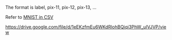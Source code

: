 The format is
    label, pix-11, pix-12, pix-13, ...

Refer to [MNIST in CSV](https://pjreddie.com/projects/mnist-in-csv/)

https://drive.google.com/file/d/1eEKzfmEu6WKdRlohBQiqi3PhW_uIVJVP/view



